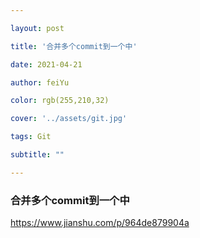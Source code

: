 ```yaml
---

layout: post

title: '合并多个commit到一个中'

date: 2021-04-21

author: feiYu

color: rgb(255,210,32)

cover: '../assets/git.jpg'

tags: Git

subtitle: ""

---
```


### 合并多个commit到一个中

 https://www.jianshu.com/p/964de879904a